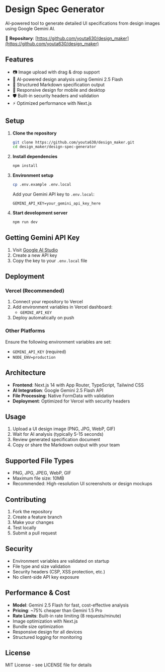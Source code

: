 # Design Spec Generator

AI-powered tool to generate detailed UI specifications from design images using Google Gemini AI.

🔗 **Repository**: [https://github.com/youta630/design_maker](https://github.com/youta630/design_maker)

## Features

- 📷 Image upload with drag & drop support
- 🤖 AI-powered design analysis using Gemini 2.5 Flash
- 📝 Structured Markdown specification output
- 📱 Responsive design for mobile and desktop
- 🛡️ Built-in security headers and validation
- ⚡ Optimized performance with Next.js

## Setup

1. **Clone the repository**
   ```bash
   git clone https://github.com/youta630/design_maker.git
   cd design_maker/design-spec-generator
   ```

2. **Install dependencies**
   ```bash
   npm install
   ```

3. **Environment setup**
   ```bash
   cp .env.example .env.local
   ```
   
   Add your Gemini API key to `.env.local`:
   ```
   GEMINI_API_KEY=your_gemini_api_key_here
   ```

4. **Start development server**
   ```bash
   npm run dev
   ```

## Getting Gemini API Key

1. Visit [Google AI Studio](https://makersuite.google.com/app/apikey)
2. Create a new API key
3. Copy the key to your `.env.local` file

## Deployment

### Vercel (Recommended)

1. Connect your repository to Vercel
2. Add environment variables in Vercel dashboard:
   - `GEMINI_API_KEY`
3. Deploy automatically on push

### Other Platforms

Ensure the following environment variables are set:
- `GEMINI_API_KEY` (required)
- `NODE_ENV=production`

## Architecture

- **Frontend**: Next.js 14 with App Router, TypeScript, Tailwind CSS
- **AI Integration**: Google Gemini 2.5 Flash API
- **File Processing**: Native FormData with validation
- **Deployment**: Optimized for Vercel with security headers

## Usage

1. Upload a UI design image (PNG, JPG, WebP, GIF)
2. Wait for AI analysis (typically 5-15 seconds)
3. Review generated specification document
4. Copy or share the Markdown output with your team

## Supported File Types

- PNG, JPG, JPEG, WebP, GIF
- Maximum file size: 10MB
- Recommended: High-resolution UI screenshots or design mockups

## Contributing

1. Fork the repository
2. Create a feature branch
3. Make your changes
4. Test locally
5. Submit a pull request

## Security

- Environment variables are validated on startup
- File type and size validation
- Security headers (CSP, XSS protection, etc.)
- No client-side API key exposure

## Performance & Cost

- **Model**: Gemini 2.5 Flash for fast, cost-effective analysis
- **Pricing**: ~75% cheaper than Gemini 1.5 Pro
- **Rate Limits**: Built-in rate limiting (8 requests/minute)
- Image optimization with Next.js
- Bundle size optimization
- Responsive design for all devices
- Structured logging for monitoring

## License

MIT License - see LICENSE file for details